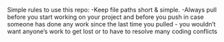 Simple rules to use this repo:
-Keep file paths short & simple.
-Always pull before you start working on your project and before you push in case someone has done any work since the last time you pulled - you wouldn’t want anyone’s work to get lost or to have to resolve many coding conflicts
